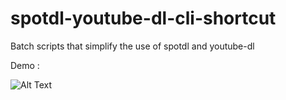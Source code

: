 # spotdl-youtube-dl-cli-shortcut
Batch scripts that simplify the use of spotdl and youtube-dl

Demo : 

![Alt Text](https://raw.githubusercontent.com/TyraVex/spotdl-youtube-dl-cli-shortcut/main/demo.gif)
